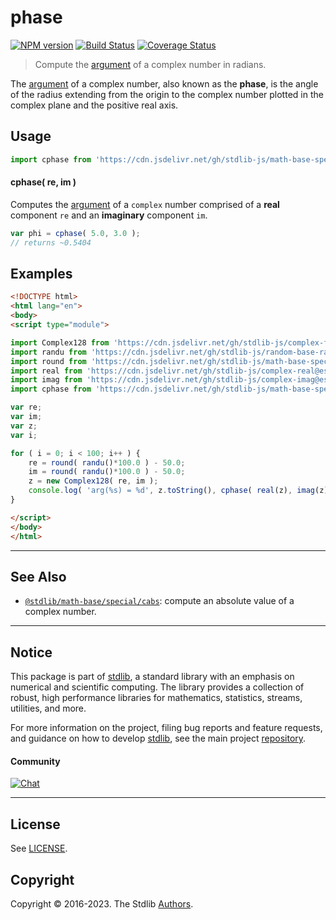<!--

@license Apache-2.0

Copyright (c) 2018 The Stdlib Authors.

Licensed under the Apache License, Version 2.0 (the "License");
you may not use this file except in compliance with the License.
You may obtain a copy of the License at

   http://www.apache.org/licenses/LICENSE-2.0

Unless required by applicable law or agreed to in writing, software
distributed under the License is distributed on an "AS IS" BASIS,
WITHOUT WARRANTIES OR CONDITIONS OF ANY KIND, either express or implied.
See the License for the specific language governing permissions and
limitations under the License.

-->

# phase

[![NPM version][npm-image]][npm-url] [![Build Status][test-image]][test-url] [![Coverage Status][coverage-image]][coverage-url] <!-- [![dependencies][dependencies-image]][dependencies-url] -->

> Compute the [argument][complex-number-argument] of a complex number in radians.

<section class="intro">

The [argument][complex-number-argument] of a complex number, also known as the **phase**, is the angle of the radius extending from the origin to the complex number plotted in the complex plane and the positive real axis.

</section>

<!-- /.intro -->



<section class="usage">

## Usage

```javascript
import cphase from 'https://cdn.jsdelivr.net/gh/stdlib-js/math-base-special-cphase@esm/index.mjs';
```

#### cphase( re, im )

Computes the [argument][complex-number-argument] of a `complex` number comprised of a **real** component `re` and an **imaginary** component `im`.

```javascript
var phi = cphase( 5.0, 3.0 );
// returns ~0.5404
```

</section>

<!-- /.usage -->

<section class="examples">

## Examples

<!-- eslint no-undef: "error" -->

```html
<!DOCTYPE html>
<html lang="en">
<body>
<script type="module">

import Complex128 from 'https://cdn.jsdelivr.net/gh/stdlib-js/complex-float64@esm/index.mjs';
import randu from 'https://cdn.jsdelivr.net/gh/stdlib-js/random-base-randu@esm/index.mjs';
import round from 'https://cdn.jsdelivr.net/gh/stdlib-js/math-base-special-round@esm/index.mjs';
import real from 'https://cdn.jsdelivr.net/gh/stdlib-js/complex-real@esm/index.mjs';
import imag from 'https://cdn.jsdelivr.net/gh/stdlib-js/complex-imag@esm/index.mjs';
import cphase from 'https://cdn.jsdelivr.net/gh/stdlib-js/math-base-special-cphase@esm/index.mjs';

var re;
var im;
var z;
var i;

for ( i = 0; i < 100; i++ ) {
    re = round( randu()*100.0 ) - 50.0;
    im = round( randu()*100.0 ) - 50.0;
    z = new Complex128( re, im );
    console.log( 'arg(%s) = %d', z.toString(), cphase( real(z), imag(z) ) );
}

</script>
</body>
</html>
```

</section>

<!-- /.examples -->

<!-- Section for related `stdlib` packages. Do not manually edit this section, as it is automatically populated. -->

<section class="related">

* * *

## See Also

-   <span class="package-name">[`@stdlib/math-base/special/cabs`][@stdlib/math/base/special/cabs]</span><span class="delimiter">: </span><span class="description">compute an absolute value of a complex number.</span>

</section>

<!-- /.related -->

<!-- Section for all links. Make sure to keep an empty line after the `section` element and another before the `/section` close. -->


<section class="main-repo" >

* * *

## Notice

This package is part of [stdlib][stdlib], a standard library with an emphasis on numerical and scientific computing. The library provides a collection of robust, high performance libraries for mathematics, statistics, streams, utilities, and more.

For more information on the project, filing bug reports and feature requests, and guidance on how to develop [stdlib][stdlib], see the main project [repository][stdlib].

#### Community

[![Chat][chat-image]][chat-url]

---

## License

See [LICENSE][stdlib-license].


## Copyright

Copyright &copy; 2016-2023. The Stdlib [Authors][stdlib-authors].

</section>

<!-- /.stdlib -->

<!-- Section for all links. Make sure to keep an empty line after the `section` element and another before the `/section` close. -->

<section class="links">

[npm-image]: http://img.shields.io/npm/v/@stdlib/math-base-special-cphase.svg
[npm-url]: https://npmjs.org/package/@stdlib/math-base-special-cphase

[test-image]: https://github.com/stdlib-js/math-base-special-cphase/actions/workflows/test.yml/badge.svg?branch=main
[test-url]: https://github.com/stdlib-js/math-base-special-cphase/actions/workflows/test.yml?query=branch:main

[coverage-image]: https://img.shields.io/codecov/c/github/stdlib-js/math-base-special-cphase/main.svg
[coverage-url]: https://codecov.io/github/stdlib-js/math-base-special-cphase?branch=main

<!--

[dependencies-image]: https://img.shields.io/david/stdlib-js/math-base-special-cphase.svg
[dependencies-url]: https://david-dm.org/stdlib-js/math-base-special-cphase/main

-->

[chat-image]: https://img.shields.io/gitter/room/stdlib-js/stdlib.svg
[chat-url]: https://gitter.im/stdlib-js/stdlib/

[stdlib]: https://github.com/stdlib-js/stdlib

[stdlib-authors]: https://github.com/stdlib-js/stdlib/graphs/contributors

[umd]: https://github.com/umdjs/umd
[es-module]: https://developer.mozilla.org/en-US/docs/Web/JavaScript/Guide/Modules

[deno-url]: https://github.com/stdlib-js/math-base-special-cphase/tree/deno
[umd-url]: https://github.com/stdlib-js/math-base-special-cphase/tree/umd
[esm-url]: https://github.com/stdlib-js/math-base-special-cphase/tree/esm
[branches-url]: https://github.com/stdlib-js/math-base-special-cphase/blob/main/branches.md

[stdlib-license]: https://raw.githubusercontent.com/stdlib-js/math-base-special-cphase/main/LICENSE

[complex-number-argument]: https://en.wikipedia.org/wiki/Argument_%28complex_analysis%29

<!-- <related-links> -->

[@stdlib/math/base/special/cabs]: https://github.com/stdlib-js/math-base-special-cabs/tree/esm

<!-- </related-links> -->

</section>

<!-- /.links -->
